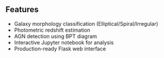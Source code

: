 ## Features
- Galaxy morphology classification (Elliptical/Spiral/Irregular)
- Photometric redshift estimation
- AGN detection using BPT diagram
- Interactive Jupyter notebook for analysis
- Production-ready Flask web interface
